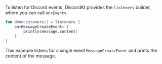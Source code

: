 To listen for Discord events, DiscordKt provides the `listeners` builder, where you can call `on<Event>`.

```kotlin
fun demoListeners() = listeners {
    on<MessageCreateEvent> {
        println(message.content)
    }
}
```

This example listens for a single event `MessageCreateEvent` and prints the content of the message.
